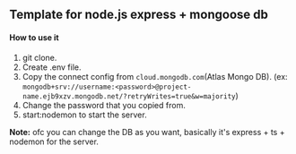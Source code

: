## Template for node.js express + mongoose db

#### How to use it

1. git clone.
2. Create .env file.
3. Copy the connect config from `cloud.mongodb.com`(Atlas Mongo DB). (ex: `mongodb+srv://username:<password>@project-name.ejb9xzv.mongodb.net/?retryWrites=true&w=majority`)
4. Change the password that you copied from.
5. start:nodemon to start the server.

**Note:** ofc you can change the DB as you want, basically it's express + ts + nodemon for the server.
